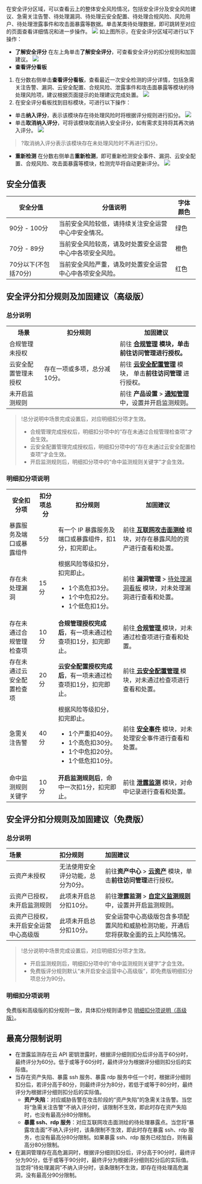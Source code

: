 在安全评分区域，可以查看云上的整体安全风险情况，包括安全评分及安全风险建议、急需关注告警、待处理漏洞、待处理云安全配置、待处理合规风险、风险用户、待处理泄露事件和攻击面暴露等数据。单击某类待处理数据，即可跳转至对应的页面查看详细情况和进一步操作。
![](https://qcloudimg.tencent-cloud.cn/raw/a742eeea6f63d1710353855860ffe48f.png)
如上图所示，在安全评分区域可进行以下操作：
- **了解安全评分**
在左上角单击**了解安全评分**，可查看安全评分的扣分规则和加固建议。
![](https://qcloudimg.tencent-cloud.cn/raw/8fa18b77f536b220efca875c7074eef8.png)
- **查看评分看板**
 1. 在分数右侧单击**查看评分看板**，查看最近一次安全检测的评分详情，包括急需关注告警、漏洞、云安全配置、合规风险、泄露事件和攻击面暴露等模块的待处理风险项，建议根据页面提示的处理建议完成处置。
![](https://qcloudimg.tencent-cloud.cn/raw/0ae5e89840a4a8c49af388f3c53578b7.png)
 2. 在安全评分看板找到目标模块，可进行以下操作：
   - 单击**纳入评分**，表示该模块存在待处理风险时将根据评分规则进行扣分。
   ![](https://qcloudimg.tencent-cloud.cn/raw/af8443e35f1048cd3583b92e5ea4f584.png)
   - 单击**取消纳入评分**，可将该模块取消纳入安全评分，如有需求支持将其再次纳入评分。
![](https://qcloudimg.tencent-cloud.cn/raw/2a68c3753e54acfffa12972d9a09cbdf.png)
>?取消纳入评分表示该模块存在未处理风险时不再进行扣分。
- **重新检测**
在分数右侧单击**重新检测**，即可重新检测安全事件、漏洞、云安全配置、合规风险、攻击面暴露等模块，检测完毕将自动更新评分。
![](https://qcloudimg.tencent-cloud.cn/raw/0c9ecf8049c2ec6e599a8578cfd33c1c.png)


## 安全分值表

| 安全分值 | 分值说明 | 字体颜色 |
|---------|---------|---------|
|90分 - 100分|	当前安全风险较低，请持续关注安全运营中心中安全情况。	|绿色|
|70分 - 89分	|当前安全风险较高，请及时处置安全运营中心中各项安全风险。|	橙色|
|70分以下(不包括70分)|	当前安全风险严重，请及时处置安全运营中心中各项安全风险。	|红色|

## 安全评分扣分规则及加固建议（高级版）
### 总分说明
<table>
<tr><th>场景</th><th width ="40%">扣分规则</th><th>加固建议</th></tr>
<tr><td>合规管理未授权</td><td rowspan="4">存在一项或多项，总分减10分。</td><td> 前往 <strong><a href = "https://console.cloud.tencent.com/ssav2/compliance">合规管理</a> </trong>模块，单击<strong>前往访问管理</strong>进行授权。</td></tr>
<tr><td>云安全配置管理未授权</td><td>前往 <strong><a href = "https://console.cloud.tencent.com/ssav2/config">云安全配置管理</a> </strong>模块， 单击<strong>前往访问管理 </strong>进行授权。</td></tr>
<tr><td>未开启监测规则</td><td>前往 <strong>产品设置 </strong>> <strong><a href = "https://console.cloud.tencent.com/ssav2/setting/notify">通知管理</a> </strong>中，设置并开启监测规则。</td></tr>

</table>

>!总分说明中场景完成设置后，对应明细扣分项才生效。
>- 合规管理完成授权后，明细扣分项中的“存在未通过合规管理检查项”才会生效。
>- 云安全配置管理完成授权后，明细扣分项中的“存在未通过云安全配置检查项”才会生效。
>- 开启监测规则后，明细扣分项中的“命中监测规则关键字”才会生效。

### 明细扣分项说明[](id:MXKFSM)

<table>
<tr><th>安全扣分项</th><th>扣分项总分</th><th>扣分规则</th><th width="40%">加固建议</th></tr>

<tr><td>暴露服务及端口或暴露组件</td><td>5分</td><td>有一个 IP 暴露服务及端口或暴露组件，扣1分，扣完即止。</td><td>前往<strong><a href = "https://console.cloud.tencent.com/ssav2/assetmap"> 互联网攻击面测绘</a></strong> 模块，对存在暴露风险的资产进行查看和处置。</td></tr>
<tr><td>存在未处理漏洞</td><td>15分</td><td>根据风险等级扣分，扣完即止。<ul><li>1个高危扣3分。</li>
<li>1个中危扣2分。</li>
<li>1个低危扣1分。</li></ul>
</td><td>前往 <strong>漏洞管理</strong> > <a href = "https://console.cloud.tencent.com/ssav2/vulner" > 待处理漏洞看板</a></strong> 模块，对未处理漏洞进行查看和处置。</td></tr>
<tr><td>存在未通过合规管理检查项</td><td>10分</td><td><b>合规管理授权完成后</b>，有一项未通过检查项扣1分，扣完即止。</td><td>前往<strong><a href = "https://console.cloud.tencent.com/ssav2/compliance"> 合规管理 </a></strong>模块，对未通过检查项进行查看和处置。</td></tr>
<tr><td>存在未通过云安全配置检查项</td><td>20分</td><td><b>云安全配置授权完成后</b>，有一项未通过检查项扣1分，扣完即止。</td><td>前往<strong><a href = "https://console.cloud.tencent.com/ssav2/config"> 云安全配置管理 </a></strong>模块，对未通过检查项进行查看和处置。</td></tr>
<tr><td>急需关注告警</td><td>40分</td><td>根据风险等级扣分，扣完即止。
<ul><li>1个严重扣40分。</li><li>1个高危扣30分。</li>
<li>1个中危扣20分。</li>
<li>1个低危扣10分。</li></ul>
</td><td>前往 <strong><a href = "https://console.cloud.tencent.com/ssav2/event">安全事件</a></strong> 模块，对未处理安全事件进行查看和处置。</td></tr>
<tr><td>命中监测规则关键字</td><td>10分</td><td><b>开启监测规则后</b>，命中一次扣1分，扣完即止。</td><td>前往 <strong><a href = "https://console.cloud.tencent.com/ssav2/monitor">泄露监测</a></strong> 模块，对命中记录进行查看和处置。</td></tr>
</table>


## 安全评分扣分规则及加固建议（免费版）
### 总分说明
<table>
<thead>
<tr>
<th align="left">场景</th>
<th align="left">扣分规则</th>
<th align="left">加固建议</th>
</tr>
</thead>
<tbody><tr>
<td align="left">云资产未授权</td>
<td align="left">无法使用安全评分功能，总分为0分。</td>
<td align="left">前往<strong>资产中心</strong> &gt;  <strong><a href="https://console.cloud.tencent.com/ssav2/assets">云资产</a></strong> 模块，单击<strong>前往访问管理</strong>进行授权。</td>
</tr>
<tr>
<td align="left">云资产已授权，未开启监测规则</td>
<td align="left">此项未开启总分扣10分。</td>
<td align="left">前往<strong>泄露监测</strong> &gt; <strong><a href="https://console.cloud.tencent.com/ssav2/monitor/rule">自定义监测规则</a></strong>中，设置并开启监测规则。</td>
</tr>
<tr>
<td align="left">云资产已授权，未开启安全运营中心高级版</td>
<td align="left">此项未开启总分扣10分。</td>
<td align="left">安全运营中心高级版包含多项配置风险和威胁检测功能，开通后您将获取全面的云上风险情况。</td>
</tr>
</tbody></table>

>!总分说明中场景完成设置后，对应明细扣分项才生效。
>- 开启监测规则后，明细扣分项中的“命中监测规则关键字”才会生效。
>- 免费版评分规则默认“未开启安全运营中心高级版”，即免费版明细扣分项总分为90分。

### 明细扣分项说明
免费版和高级版的扣分规则一致，具体扣分规则请参见 [明细扣分项说明（高级版）](#MXKFSM)。

## 最高分限制说明
- 在泄露监测存在云 API 密钥泄露时，根据评分细则扣分后评分高于60分时，最终评分为60分。低于或等于60分时，最终评分为根据评分细则扣分后的实际值。
- 当存在资产失陷、暴露 ssh 服务、暴露 rdp 服务中任一个时，根据评分细则扣分后，若评分高于80分，则最终评分为80分，若低于或等于80分时，最终评分为根据评分细则扣分后的实际值。
	- **资产失陷**：对应威胁告警在攻击阶段的“资产失陷”的急需关注告警。当您将“急需关注告警”不纳入评分时，该限制不生效，即此时存在资产失陷时，也没有最高分80分限制。
	- **暴露 ssh、rdp 服务**：对应互联网攻击面测绘的待处理暴露点。当您将“暴露攻击面”不纳入评分时，该条限制不生效，即此时存在暴露 ssh、rdp 服务，也没有最高分80分限制。如果暴露 ssh、rdp 服务已经加白，则有最高分80分限制。
- 在漏洞管理存在高危漏洞时，根据评分细则扣分后，评分高于90分时，最终评分为90分，低于或等于90分时，最终评分为根据评分细则扣分后的实际值。当您将“待处理漏洞”不纳入评分时，该条限制不生效，即存在待处理高危漏洞，没有最高分90分限制。
